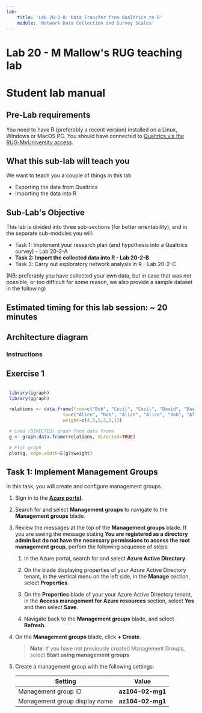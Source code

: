 ```yaml
---
lab:
    title: 'Lab 20-3-B: Data Transfer from Qualtrics to R'
    module: 'Network Data Collection and Survey Scales'
---
```


# Lab 20 - M Mallow's RUG teaching lab
# Student lab manual

## Pre-Lab requirements

You need to have R (preferably a recent version) installed on a Linux, Windows or MacOS PC.
You should have connected to [Qualtrics via the RUG-MyUniversity access](https://rug.eu.qualtrics.com/).

## What this sub-lab will teach you

We want to teach you a couple of things in this lab

- Exporting the data from Qualtrics
- Importing the data into R

<!-- - Doing exploratory network analysis in R
    - processing and exploring the data in a network-specific R-package such as **igraph** -->
    
    

## Sub-Lab's Objective

This lab is divided into three sub-sections (for better orientability), and in the separate sub-modules you will:

+ Task 1: Implement your research plan (and hypothesis into a Qualtrics survey) - Lab 20-2-A
+ **Task 2: Import the collected data into R - Lab 20-2-B**
+ Task 3: Carry out exploratory network analysis in R - Lab 20-2-C

(NB: preferably you have collected your own data, but in case that was not possible, or too difficult for some reason, we also provide a sample dataset in the following)

## Estimated timing for this lab session: ~ 20 minutes

## Architecture diagram
<!-- 
![image](../media/lab02a.png)
 -->

### Instructions

## Exercise 1


   ```r
   
    library(igraph)
    library(ggraph)

    relations <- data.frame(from=c("Bob", "Cecil", "Cecil", "David", "David", "Esmeralda"),
                        to=c("Alice", "Bob", "Alice", "Alice", "Bob", "Alice"),
                        weight=c(4,5,5,2,1,1))

    # Load (DIRECTED) graph from data frame 
    g <- graph.data.frame(relations, directed=TRUE)

    # Plot graph
    plot(g, edge.width=E(g)$weight)
   ```


## Task 1: Implement Management Groups

In this task, you will create and configure management groups. 

1. Sign in to the [**Azure portal**](http://portal.azure.com).

1. Search for and select **Management groups** to navigate to the **Management groups** blade.

1. Review the messages at the top of the **Management groups** blade. If you are seeing the message stating **You are registered as a directory admin but do not have the necessary permissions to access the root management group**, perfom the following sequence of steps:

    1. In the Azure portal, search for and select **Azure Active Directory**.
    
    1.  On the blade displaying properties of your Azure Active Directory tenant, in the vertical menu on the left side, in the **Manage** section, select **Properties**.
    
    1.  On the **Properties** blade of your your Azure Active Directory tenant, in the **Access management for Azure resources** section, select **Yes** and then select **Save**.
    
    1.  Navigate back to the **Management groups** blade, and select **Refresh**.

1. On the **Management groups** blade, click **+ Create**.

    >**Note**: If you have not previously created Management Groups, select **Start using management groups**

1. Create a management group with the following settings:

    | Setting | Value |
    | --- | --- |
    | Management group ID | **az104-02-mg1** |
    | Management group display name | **az104-02-mg1** |


